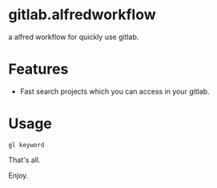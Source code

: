 # gitlab.alfredworkflow
a alfred workflow for quickly use gitlab.

# Features

* Fast search projects which you can access in your gitlab.

# Usage

```
gl keyword
``` 

That's all.

Enjoy.
